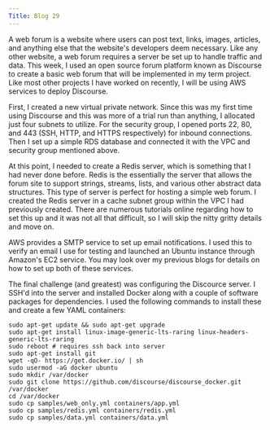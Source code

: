 ```yaml
---
Title: Blog 29
---
```


A web forum is a website where users can post text, links, images, articles, and anything else that the website's developers deem necessary. Like any other website, a web forum requires a server be set up to handle traffic and data. This week, I used an open source forum platform known as Discourse to create a basic web forum that will be implemented in my term project. Like most other projects I have worked on recently, I will be using AWS services to deploy Discourse.

First, I created a new virtual private network. Since this was my first time using Discourse and this was more of a trial run than anything, I allocated just four subnets to utilize. For the security group, I opened ports 22, 80, and 443 (SSH, HTTP, and HTTPS respectively) for inbound connections. Then I set up a simple RDS database and connected it with the VPC and security group mentioned above. 

At this point, I needed to create a Redis server, which is something that I had never done before. Redis is the essentially the server that allows the forum site to support strings, streams, lists, and various other abstract data structures. This type of server is  perfect for hosting a simple web forum. I created the Redis server in a cache subnet group within the VPC I had previously created. There are numerous tutorials online regarding how to set this up and it was not all that difficult, so I will skip the nitty gritty details and move on.

AWS provides a SMTP service to set up email notifications. I used this to verify an email I use for testing and launched an Ubuntu instance through Amazon's EC2 service. You may look over my previous blogs for details on how to set up both of these services. 

The final challenge (and greatest) was configuring the Discource server. I SSH'd into the server and installed Docker along with a couple of software packages for dependencies. I used the following commands to install these and create a few YAML containers:

   ```
   sudo apt-get update && sudo apt-get upgrade
sudo apt-get install linux-image-generic-lts-raring linux-headers-generic-lts-raring
sudo reboot # requires ssh back into server
sudo apt-get install git
wget -qO- https://get.docker.io/ | sh
sudo usermod -aG docker ubuntu
sudo mkdir /var/docker
sudo git clone https://github.com/discourse/discourse_docker.git /var/docker
cd /var/docker
sudo cp samples/web_only.yml containers/app.yml
sudo cp samples/redis.yml containers/redis.yml
sudo cp samples/data.yml containers/data.yml
   ```
